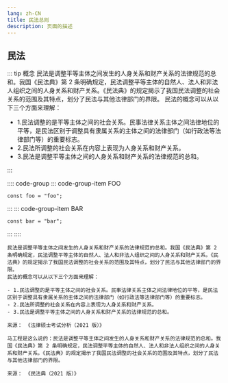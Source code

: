```yaml
---
lang: zh-CN
title: 民法总则
description: 页面的描述
---
```


## 民法

::: tip 概念
民法是调整平等主体之间发生的人身关系和财产关系的法律规范的总和。我国《民法典》第 2 条明确规定，民法调整平等主体的自然人、法人和非法人组织之间的人身关系和财产关系。《民法典》的规定揭示了我国民法调整的社会关系的范围及其特点，划分了民法与其他法律部门的界限。
民法的概念可以从以下三个方面来理解：

- 1.民法调整的是平等主体之间的社会关系。民事法律关系主体之间法律地位的平等，是民法区别于调整具有隶属关系的主体之间的法律部门（如行政法等法律部门等）的重要标志。
- 2.民法所调整的社会关系在内容上表现为人身关系和财产关系。
- 3.民法是调整平等主体之间的人身关系和财产关系的法律规范的总和。

:::

:::: code-group
::: code-group-item FOO

```ts:no-line-numbers
const foo = "foo";
```

:::
::: code-group-item BAR

```ts:no-line-numbers
const bar = "bar";
```

:::
::::

<CodeGroup>
<CodeGroupItem title="考试分析"  active>

```markdown:no-line-numbers
民法是调整平等主体之间发生的人身关系和财产关系的法律规范的总和。我国《民法典》第 2 条明确规定，民法调整平等主体的自然人、法人和非法人组织之间的人身关系和财产关系。《民法典》的规定揭示了我国民法调整的社会关系的范围及其特点，划分了民法与其他法律部门的界限。
民法的概念可以从以下三个方面来理解：

- 1.民法调整的是平等主体之间的社会关系。民事法律关系主体之间法律地位的平等，是民法区别于调整具有隶属关系的主体之间的法律部门（如行政法等法律部门等）的重要标志。
- 2.民法所调整的社会关系在内容上表现为人身关系和财产关系。
- 3.民法是调整平等主体之间的人身关系和财产关系的法律规范的总和。

来源： 《法律硕士考试分析（2021 版）》
```

</CodeGroupItem>

<CodeGroupItem title="马工程">

```markdown:no-line-numbers
马工程是这么说的：民法是调整平等主体之间发生的人身关系和财产关系的法律规范的总和。我国《民法典》第 2 条明确规定，民法调整平等主体的自然人、法人和非法人组织之间的人身关系和财产关系。《民法典》的规定揭示了我国民法调整的社会关系的范围及其特点，划分了民法与其他法律部门的界限。

来源： 《民法典（2021 版）》
```

</CodeGroupItem>
</CodeGroup>
